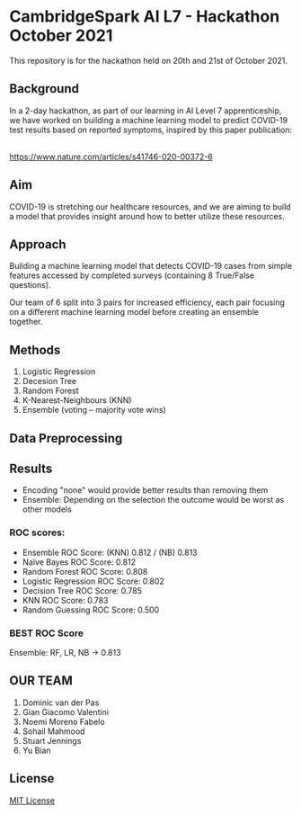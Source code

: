 # CambridgeSpark AI L7 - Hackathon October 2021

This repository is for the hackathon held on 20th and 21st of October 2021. 

## Background
In a 2-day hackathon, as part of our learning in AI Level 7 apprenticeship, we have  worked on building a machine learning model to predict COVID-19 test results based on reported symptoms, inspired by this paper publication: ​

https://www.nature.com/articles/s41746-020-00372-6

## Aim
COVID-19 is stretching our healthcare resources, and we are aiming to build a model that provides insight around how to better utilize these resources.

## Approach
Building a machine learning model that detects COVID-19 cases from simple features accessed by completed surveys (containing 8 True/False questions). 

Our team of 6 split into 3 pairs for increased efficiency, each pair focusing on a different machine learning model before creating an ensemble together.

## Methods
1) Logistic Regression​
2) Decesion Tree​
3) Random Forest​
4) K-Nearest-Neighbours (KNN)​
5) Ensemble (voting – majority vote wins)

## Data Preprocessing

## Results
- Encoding "none" would provide better results than removing them​
- Ensemble: Depending on the selection the outcome would be worst as other models​

### ROC scores: ​

- Ensemble ROC Score:  (KNN) 0.812 / (NB) 0.813​
- Naïve Bayes ROC Score: 0.812​
- Random Forest ROC Score:  0.808​
- Logistic Regression ROC Score:  0.802​
- Decision Tree ROC Score:  0.785​
- KNN ROC Score: 0.783​
- Random Guessing ROC Score:  0.500​
​
### BEST ROC Score​

Ensemble:  RF, LR, NB -> 0.813​

## OUR TEAM​

1. Dominic van der Pas​
2. Gian Giacomo Valentini​
3. Noemi Moreno Fabelo​
4. Sohail Mahmood​
5. Stuart Jennings​
6. Yu Bian​

## License

[MIT License](LICENSE)

​